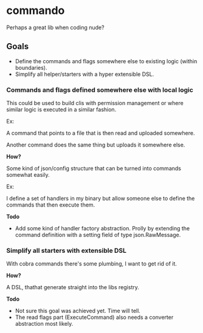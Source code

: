 # commando
Perhaps a great lib when coding nude?

## Goals

* Define the commands and flags somewhere else to existing logic (within boundaries).
* Simplify all helper/starters with a hyper extensible DSL.

### Commands and flags defined somewhere else with local logic

This could be used to build clis with permission management or where similar logic is executed in a similar fashion.

Ex:

A command that points to a file that is then read and uploaded somewhere.

Another command does the same thing but uploads it somewhere else.

**How?**

Some kind of json/config structure that can be turned into commands somewhat easily.

Ex:

I define a set of handlers in my binary but allow someone else to define the commands that then execute them.

**Todo**

* Add some kind of handler factory abstraction. Prolly by extending the command definition with a setting field of type json.RawMessage.

### Simplify all starters with extensible DSL

With cobra commands there's some plumbing, I want to get rid of it.

**How?**

A DSL, thathat generate straight into the libs registry.

**Todo**

* Not sure this goal was achieved yet. Time will tell.
* The read flags part (ExecuteCommand) also needs a converter abstraction most likely.